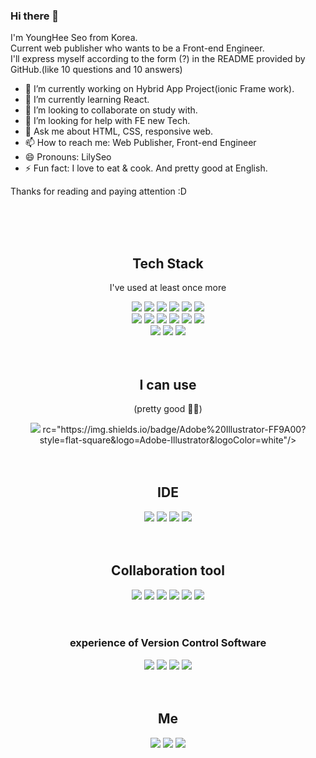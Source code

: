 ### Hi there 👋

I'm YoungHee Seo from Korea.   
Current web publisher who wants to be a Front-end Engineer.   
I'll express myself according to the form (?) in the README provided by GitHub.(like 10 questions and 10 answers)


- 🔭 I’m currently working on Hybrid App Project(ionic Frame work).
- 🌱 I’m currently learning React.
- 👯 I’m looking to collaborate on study with.
- 🤔 I’m looking for help with FE new Tech.
- 💬 Ask me about HTML, CSS, responsive web.
- 📫 How to reach me: Web Publisher, Front-end Engineer
- 😄 Pronouns: LilySeo
- ⚡ Fun fact: I love to eat & cook. And pretty good at English.
   
     
     
      

Thanks for reading and paying attention :D

<br />
<br />
<br />

<div align='center'>

## Tech Stack
I've used at least once more   

<img src="https://img.shields.io/badge/HTML5-E34f26?style=flat-square&logo=HTML5&logoColor=white"/>
<img src="https://img.shields.io/badge/CSS3-1572B6?style=flat-square&logo=CSS3&logoColor=white"/>
<img src="https://img.shields.io/badge/Sass-CC6699?style=flat-square&logo=Sass&logoColor=white"/>
<img src="https://img.shields.io/badge/Less-1D365D?style=flat-square&logo=Less&logoColor=white"/>
<img src="https://img.shields.io/badge/Bootstrap-7952B3?style=flat-square&logo=Bootstrap&logoColor=white"/>
<img src="https://img.shields.io/badge/WordPress-21759B?style=flat-square&logo=WordPress&logoColor=white"/>
<br />

<img src="https://img.shields.io/badge/JavaScript-F7DF1E?style=flat-square&logo=JavaScript&logoColor=white"/>
<img src="https://img.shields.io/badge/TypeScript-3178C6?style=flat-square&logo=TypeScript&logoColor=white"/>
<img src="https://img.shields.io/badge/jQuery-0769AD?style=flat-square&logo=jQuery&logoColor=white"/>
<img src="https://img.shields.io/badge/Vue.js-4FC08D?style=flat-square&logo=Vue-dot-js&logoColor=white"/>
<img src="https://img.shields.io/badge/React-61DAFB?style=flat-square&logo=React&logoColor=black"/>
<img src="https://img.shields.io/badge/AngularJS-E23237?style=flat-square&logo=AngularJS&logoColor=white"/>
<br />

<img src="https://img.shields.io/badge/Ionic-3880FF?style=flat-square&logo=Ionic&logoColor=white"/>
<img src="https://img.shields.io/badge/Expo-000020?style=flat-square&logo=Expo&logoColor=white"/>
<img src="https://img.shields.io/badge/Xcode-147EFB?style=flat-square&logo=Xcode&logoColor=white"/>
<br />
<br />
<br />

## I can use
(pretty good 👍🏻)

<img src="https://img.shields.io/badge/Adobe%20Photoshop-31A8FF?style=flat-square&logo=Adobe-Photoshop&logoColor=white"/>
rc="https://img.shields.io/badge/Adobe%20Illustrator-FF9A00?style=flat-square&logo=Adobe-Illustrator&logoColor=white"/>
<br />
<br />
<br />

## IDE
<img src="https://img.shields.io/badge/Visual%20Studio%20Code-007ACC?style=flat-square&logo=Visual-Studio-Code&logoColor=white"/>
<img src="https://img.shields.io/badge/IntelliJ%20IDEA-000000?style=flat-square&logo=IntelliJ-IDEA&logoColor=white"/>
<img src="https://img.shields.io/badge/Sublime%20Text-FF9800?style=flat-square&logo=Sublime-Text&logoColor=white"/>
<img src="https://img.shields.io/badge/Eclipse%20IDE-2C2255?style=flat-square&logo=Eclipse-IDE&logoColor=white"/>
<br />
<br />
<br />

## Collaboration tool
<img src="https://img.shields.io/badge/Slack-4A154B?style=flat-square&logo=Slack&logoColor=white"/>
<img src="https://img.shields.io/badge/Microsoft%20Teams-6264A7?style=flat-square&logo=Microsoft-Teams&logoColor=white"/>
<img src="https://img.shields.io/badge/Notion-000000?style=flat-square&logo=Notion&logoColor=white"/>
<img src="https://img.shields.io/badge/Trello-0052CC?style=flat-square&logo=Trello&logoColor=white"/>
<img src="https://img.shields.io/badge/Jira-0052CC?style=flat-square&logo=Jira&logoColor=white"/>
<img src="https://img.shields.io/badge/Zeplin-FCA121?style=flat-square"/>
<br />
<br />
<br />

### experience of Version Control Software
<img src="https://img.shields.io/badge/Git-F05032?style=flat-square&logo=Git&logoColor=white"/>
<img src="https://img.shields.io/badge/GitLab-FCA121?style=flat-square&logo=GitLab&logoColor=black"/>
<img src="https://img.shields.io/badge/Bitbucket-0052CC?style=flat-square&logo=Bitbucket&logoColor=white"/>
<img src="https://img.shields.io/badge/Subversion-809CC9?style=flat-square&logo=Subversion&logoColor=white"/>
<br />
<br />
<br />

## Me
<a href="https://velog.io/@lilyseo" target="_blank"><img src="https://img.shields.io/badge/Velog-20c997?style=flat-square&logo=Vimeo&logoColor=white"/></a> 
<a href="mailto:purism02@gmail.com" target="_blank"><img src="https://img.shields.io/badge/Gmail-EA4335?style=flat-square&logo=Gmail&logoColor=white"/></a>
<a href="https://www.notion.so/resume-db8a9c94dc4c465c9147bbe1538f622f" target="_blank"><img src="https://img.shields.io/badge/Resume-000000?style=flat-square&logo=Notion&logoColor=white"/></a>
</div>
